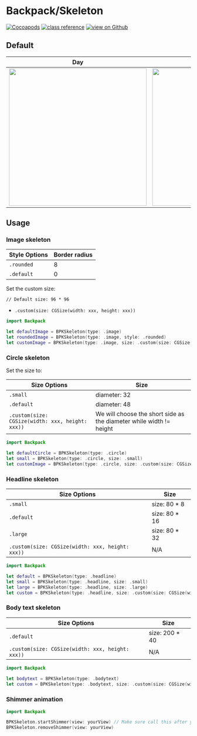 # Backpack/Skeleton

[![Cocoapods](https://img.shields.io/cocoapods/v/Backpack.svg?style=flat)](https://cocoapods.org/pods/Backpack)
[![class reference](https://img.shields.io/badge/Class%20reference-iOS-blue)](https://backpack.github.io/ios/versions/latest/uikit/Classes/BPKSkeleton.html)
[![view on Github](https://img.shields.io/badge/Source%20code-GitHub-lightgrey)](https://github.com/backpack/ios/tree/main/Backpack/Skeleton)

## Default

| Day | Night |
| --- | --- |
| <img src="https://raw.githubusercontent.com/backpack/ios/main/screenshots/iPhone-skeleton___all_lm.png" alt="" width="375" /> |<img src="https://raw.githubusercontent.com/backpack/ios/main/screenshots/iPhone-skeleton___all_dm.png" alt="" width="375" /> |

## Usage

### **Image skeleton**


| Style Options   | Border radius  |
|  ----  | ----  |
| `.rounded`  | 8 |
| `.default`  | 0 |

Set the custom size:

`// Default size: 96 * 96`
* `.custom(size: CGSize(width: xxx, height: xxx))`


```swift
import Backpack

let defaultImage = BPKSkeleton(type: .image)
let roundedImage = BPKSkeleton(type: .image, style: .rounded)
let customImage = BPKSkeleton(type: .image, size: .custom(size: CGSize(width: 160, height: 160)))
```

### **Circle skeleton**

Set the size to:

|  Size Options   | Size  |
|  ----  | ----  |
| `.small`  |  diameter: 32 |
| `.default`  |  diameter: 48 |
| `.custom(size: CGSize(width: xxx, height: xxx))`  |  We will choose the short side as the diameter while width != height |
```swift
import Backpack

let defaultCircle = BPKSkeleton(type: .circle)
let small = BPKSkeleton(type: .circle, size: .small)
let customImage = BPKSkeleton(type: .circle, size: .custom(size: CGSize(width: 100, height: 120)))
```


### **Headline skeleton**

|  Size Options   | Size  |
|  ----  | ----  |
| `.small`  |   size: 80 * 8 |
| `.default`  |  size: 80 * 16 |
| `.large`  |   size: 80 * 32 |
| `.custom(size: CGSize(width: xxx, height: xxx))`  |  N/A|

```swift
import Backpack

let default = BPKSkeleton(type: .headline)
let small = BPKSkeleton(type: .headline, size: .small)
let large = BPKSkeleton(type: .headline, size: .large)
let custom = BPKSkeleton(type: .headline, size: .custom(size: CGSize(width: 88, height: 48)))
```

### **Body text skeleton**

|  Size Options   | Size  |
|  ----  | ----  |
| `.default`  |  size: 200 * 40 |
| `.custom(size: CGSize(width: xxx, height: xxx))`  |   N/A |


```swift
import Backpack
        
let bodytext = BPKSkeleton(type: .bodytext)
let custom = BPKSkeleton(type: .bodytext, size: .custom(size: CGSize(width: 260, height: 60)))
```

### Shimmer animation
```swift
import Backpack

BPKSkeleton.startShimmer(view: yourView) // Make sure call this after yourView rendered.
BPKSkeleton.removeShimmer(view: yourView)

```